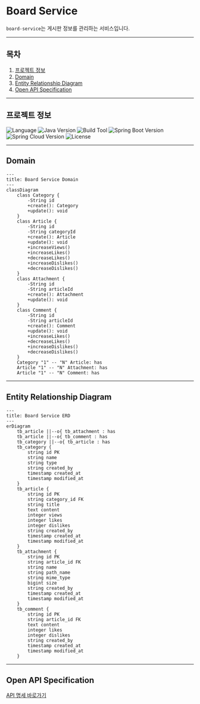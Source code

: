 # Board Service
`board-service`는 게시판 정보를 관리하는 서비스입니다.

---

## 목차
1. [프로젝트 정보](#프로젝트-정보)
2. [Domain](#domain)
3. [Entity Relationship Diagram](#entity-relationship-diagram)
3. [Open API Specification](#open-api-specification)

---

## 프로젝트 정보
![Language](https://img.shields.io/badge/language-Java-blue)
![Java Version](https://img.shields.io/badge/Java-17-blue)
![Build Tool](https://img.shields.io/badge/build%20tool-Gradle-orange)
![Spring Boot Version](https://img.shields.io/badge/Spring%20Boot-3.2.2-green)
![Spring Cloud Version](https://img.shields.io/badge/Spring%20Cloud-2023.0.0-green)
![License](https://img.shields.io/badge/license-Apache%202.0-brightgreen)

---

## Domain
```mermaid
---
title: Board Service Domain
---
classDiagram
    class Category {
        -String id
        +create(): Category
        +update(): void
    }
    class Article {
        -String id
        -String categoryId
        +create(): Article
        +update(): void
        +increaseViews()
        +increaseLikes()
        +decreaseLikes()
        +increaseDislikes()
        +decreaseDislikes()
    }
    class Attachment {
        -String id
        -String articleId
        +create(): Attachment
        +update(): void
    }
    class Comment {
        -String id
        -String articleId
        +create(): Comment
        +update(): void
        +increaseLikes()
        +decreaseLikes()
        +increaseDislikes()
        +decreaseDislikes()
    }
    Category "1" -- "N" Article: has
    Article "1" -- "N" Attachment: has
    Article "1" -- "N" Comment: has
```

---

## Entity Relationship Diagram
```mermaid
---
title: Board Service ERD
---
erDiagram
    tb_article ||--o{ tb_attachment : has
    tb_article ||--o{ tb_comment : has
    tb_category ||--o{ tb_article : has
    tb_category {
        string id PK
        string name
        string type
        string created_by
        timestamp created_at
        timestamp modified_at
    }
    tb_article {
        string id PK
        string category_id FK
        string title
        text content
        integer views
        integer likes
        integer dislikes
        string created_by
        timestamp created_at
        timestamp modified_at
    }
    tb_attachment {
        string id PK
        string article_id FK
        string name
        string path_name
        string mime_type
        bigint size
        string created_by
        timestamp created_at
        timestamp modified_at
    }
    tb_comment {
        string id PK
        string article_id FK
        text content
        integer likes
        integer dislikes
        string created_by
        timestamp created_at
        timestamp modified_at
    }
```

---



## Open API Specification
[API 명세 바로가기](docs%2Fboard-api-docs.yaml)